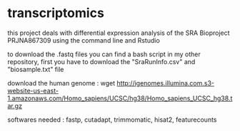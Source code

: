 # transcriptomics

this project deals with differential expression analysis of the SRA Bioproject PRJNA867309 using the command line and Rstudio

to download the .fastq files you can find a bash script in my other repository, first you have to download the "SraRunInfo.csv" and "biosample.txt" file 

download the human genome : wget http://igenomes.illumina.com.s3-website-us-east-1.amazonaws.com/Homo_sapiens/UCSC/hg38/Homo_sapiens_UCSC_hg38.tar.gz

softwares needed : fastp, cutadapt, trimmomatic, hisat2, featurecounts 
